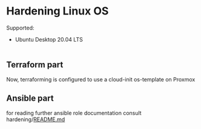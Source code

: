 # Hardening Linux OS

Supported:
- Ubuntu Desktop 20.04 LTS
<br><br>
## Terraform part

Now, terraforming is configured to use a cloud-init os-template on Proxmox

## Ansible part

for reading further ansible role documentation consult hardening/[README.md](https://github.com/peedy2495/tf-ansible-hardening-os/blob/main/hardening/README.md)
